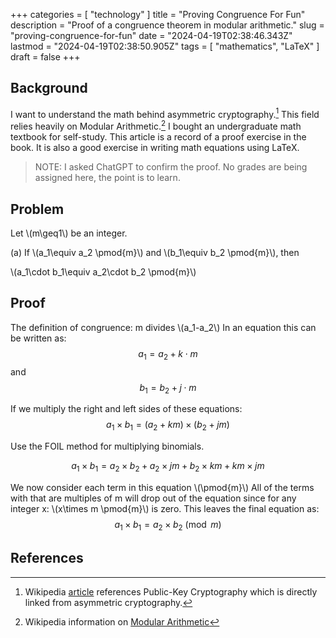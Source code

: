 +++
categories = [ "technology" ]
title = "Proving Congruence For Fun"
description = "Proof of a congruence theorem in modular arithmetic."
slug = "proving-congruence-for-fun"
date = "2024-04-19T02:38:46.343Z"
lastmod = "2024-04-19T02:38:50.905Z"
tags = [ "mathematics", "LaTeX" ]
draft = false
+++

## Background

I want to understand the math behind asymmetric cryptography.[^1]
This field relies heavily on Modular Arithmetic.[^2]
I bought an undergraduate math textbook for self-study.
This article is a record of a proof exercise in the book.
It is also a good exercise in writing math equations using LaTeX.
> NOTE: I asked ChatGPT to confirm the proof.
> No grades are being assigned here, the point is to learn.

## Problem

Let \\(m\geq1\\) be an integer.

(a) If \\(a_1\equiv a_2 \pmod{m}\\) and  \\(b_1\equiv b_2 \pmod{m}\\), then

\\(a_1\cdot b_1\equiv a_2\cdot b_2 \pmod{m}\\)

## Proof

The definition of congruence:
m divides \\(a_1-a_2\\)
In an equation this can be written as:
$$a_1=a_2+k\cdot m$$
and
$$b_1=b_2+j\cdot m$$

If we multiply the right and left sides of these equations:
$$a_1\times b_1=(a_2+km)\times(b_2+jm)$$

Use the FOIL method for multiplying binomials.

$$a_1\times b_1=a_2\times b_2+a_2\times jm+b_2\times km+km\times jm$$

We now consider each term in this equation \\(\pmod{m}\\)
All of the terms with that are multiples of m will drop out of the equation since for any integer x: \\(x\times m \pmod{m}\\) is zero.
This leaves the final equation as:
$$a_1\times b_1=a_2\times b_2 \pmod{m}$$

## References

[^1]: Wikipedia [article](https://en.wikipedia.org/wiki/Public-key_cryptography) references Public-Key Cryptography which is directly linked from asymmetric cryptography.
[^2]: Wikipedia information on [Modular Arithmetic](https://en.wikipedia.org/wiki/Modular_arithmetic)
